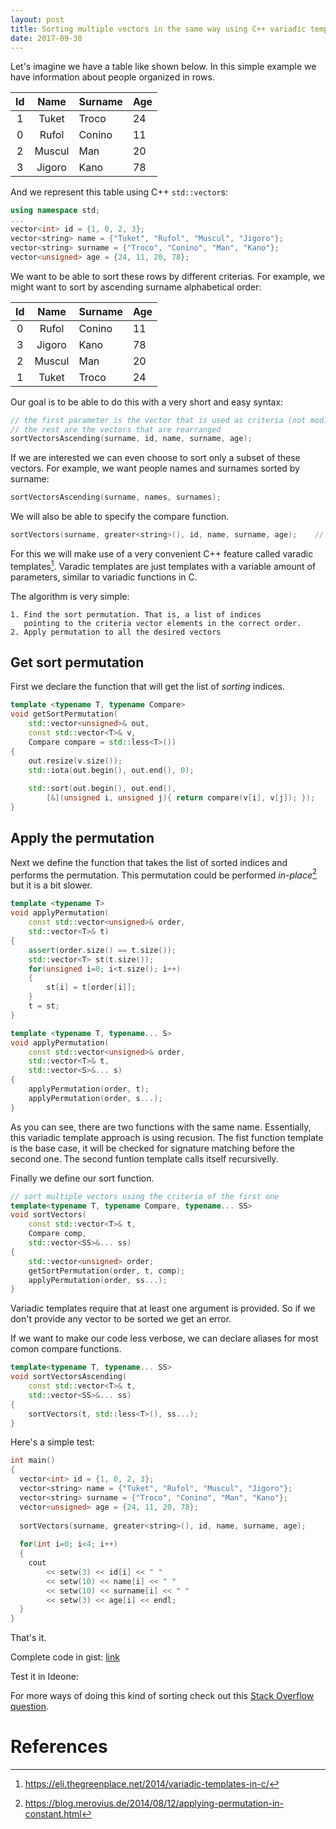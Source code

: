 ```yaml
---
layout: post
title: Sorting multiple vectors in the same way using C++ variadic templates
date: 2017-09-30
---
```


Let's imagine we have a table like shown below. In this simple example we have information about people organized in rows.

| Id |  Name  | Surname | Age |
|:--:|:------:|---------|-----|
| 1  | Tuket  | Troco   | 24  |
| 0  |  Rufol | Conino  | 11  |
| 2  | Muscul | Man     | 20  |
| 3  | Jigoro | Kano    | 78  |

And we represent this table using C++ `std::vector`s:

```cpp
using namespace std;
...
vector<int> id = {1, 0, 2, 3};
vector<string> name = {"Tuket", "Rufol", "Muscul", "Jigoro"};
vector<string> surname = {"Troco", "Conino", "Man", "Kano"};
vector<unsigned> age = {24, 11, 20, 78};
```

We want to be able to sort these rows by different criterias. For example, we might want to sort by ascending surname alphabetical order:

| Id |  Name  | Surname | Age |
|:--:|:------:|---------|-----|
| 0  |  Rufol | Conino  | 11  |
| 3  | Jigoro | Kano    | 78  |
| 2  | Muscul | Man     | 20  |
| 1  | Tuket  | Troco   | 24  |

Our goal is to be able to do this with a very short and easy syntax:

```cpp
// the first parameter is the vector that is used as criteria (not modified)
// the rest are the vectors that are rearranged
sortVectorsAscending(surname, id, name, surname, age);
```

If we are interested we can even choose to sort only a subset of these vectors. For example, we want people names and surnames sorted by surname:

```cpp
sortVectorsAscending(surname, names, surnames);
```

We will also be able to specify the compare function.

```cpp
sortVectors(surname, greater<string>(), id, name, surname, age);    // descending
```

For this we will make use of a very convenient C++ feature called varadic templates[^variadic]. Varadic templates are just templates with a variable amount of parameters, similar to variadic functions in C.

The algorithm is very simple:
```
1. Find the sort permutation. That is, a list of indices
   pointing to the criteria vector elements in the correct order.
2. Apply permutation to all the desired vectors
```

## Get sort permutation

First we declare the function that will get the list of _sorting_ indices.

```cpp
template <typename T, typename Compare>
void getSortPermutation(
    std::vector<unsigned>& out,
    const std::vector<T>& v,
    Compare compare = std::less<T>())
{
    out.resize(v.size());
    std::iota(out.begin(), out.end(), 0);
    
    std::sort(out.begin(), out.end(),
        [&](unsigned i, unsigned j){ return compare(v[i], v[j]); });
}
```

## Apply the permutation

Next we define the function that takes the list of sorted indices and performs the permutation. This permutation could be performed _in-place_[^inplace] but it is a bit slower.

```cpp
template <typename T>
void applyPermutation(
    const std::vector<unsigned>& order,
    std::vector<T>& t)
{
    assert(order.size() == t.size());
    std::vector<T> st(t.size());
    for(unsigned i=0; i<t.size(); i++)
    {
        st[i] = t[order[i]];
    }
    t = st;
}

template <typename T, typename... S>
void applyPermutation(
    const std::vector<unsigned>& order,
    std::vector<T>& t,
    std::vector<S>&... s)
{
    applyPermutation(order, t);
    applyPermutation(order, s...);
}
```

As you can see, there are two functions with the same name. Essentially, this variadic template approach is using recusion. The fist function template is the base case, it will be checked for signature matching before the second one. The second funtion template calls itself recursivelly.

Finally we define our sort function.

```cpp
// sort multiple vectors using the criteria of the first one
template<typename T, typename Compare, typename... SS>
void sortVectors(
    const std::vector<T>& t,
    Compare comp,
    std::vector<SS>&... ss)
{
    std::vector<unsigned> order;
    getSortPermutation(order, t, comp);
    applyPermutation(order, ss...);
}
```
Variadic templates require that at least one argument is provided. So if we don't provide any vector to be sorted we get an error.

If we want to make our code less verbose, we can declare aliases for most comon compare functions.

```cpp
template<typename T, typename... SS>
void sortVectorsAscending(
    const std::vector<T>& t,
    std::vector<SS>&... ss)
{
    sortVectors(t, std::less<T>(), ss...);
}
```

Here's a simple test:

```cpp
int main()
{
  vector<int> id = {1, 0, 2, 3};
  vector<string> name = {"Tuket", "Rufol", "Muscul", "Jigoro"};
  vector<string> surname = {"Troco", "Conino", "Man", "Kano"};
  vector<unsigned> age = {24, 11, 20, 78};
  
  sortVectors(surname, greater<string>(), id, name, surname, age);
  
  for(int i=0; i<4; i++)
  {
    cout
        << setw(3) << id[i] << " "
        << setw(10) << name[i] << " "
        << setw(10) << surname[i] << " "
        << setw(3) << age[i] << endl;
  }
}
```

That's it.

Complete code in gist: [link](https://gist.github.com/tuket/df944e4194d39061b9a9f2780e0d2aae)

Test it in Ideone:
<script src="https://ideone.com/e.js/QEAoqL" type="text/javascript" ></script>

For more ways of doing this kind of sorting check out this [Stack Overflow question]([https://stackoverflow.com/questions/17074324/how-can-i-sort-two-vectors-in-the-same-way-with-criteria-that-uses-only-one-of).

# References

[^inplace]: https://blog.merovius.de/2014/08/12/applying-permutation-in-constant.html
[^variadic]: https://eli.thegreenplace.net/2014/variadic-templates-in-c/
